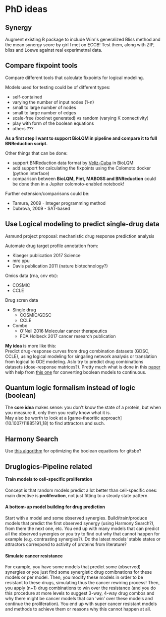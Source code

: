 # PhD ideas

## Synergy

Augment existing R package to include Wim's generalized Bliss method and the 
mean synergy score by girl I met on ECCB! Test them, along with ZIP, bliss and
Loewe against real experimetnal data.

## Compare fixpoint tools

Compare different tools that calculate fixpoints for logical modeling.

Models used for testing could be of different types:  
- self-contained
- varying the number of input nodes (1-n)
- small to large number of nodes
- small to large number of edges
- scale-free (boolnet generated) vs random (varying K connectivity)
- play with form of the boolean equations
- others ???

**As a first step I want to support BioLQM in pipeline and compare it to full 
BNReduction script.**

Other things that can be done:
- support BNReduction data format by [Veliz-Cuba](https://doi.org/10.1186/1471-2105-15-221) 
in BioLQM
- add support for calculating the fixpoints using the Colomoto docker (python
interface)
- comparison between **BioLQM, Pint, MABOSS and BNReduction** could be done then
in a Jupiter colomoto-enabled notebook!

Further extension/comparisons could be:
- Tamura, 2009 - Integer programming method
- Dubrova, 2009 - SAT-based

## Use Logical modeling to predict single-drug data

Asmund project proposal: mechanistic drug response prediction analysis

Automate drug target profile annotation from:  
- Klaeger publication 2017 Science
- mrc ppu
- Davis publication 2011 (nature biotechnology?)

Omics data (rna, cnv etc):  
- COSMIC
- CCLE

Drug scren data
- Single drug
  - COSMIC/GDSC
  - CCLE
- Combo
  - O'Neil 2016 Molecular cancer therapeutics
  - FDA Holbeck 2017 cancer research publication

**My idea** is more like this:  
Predict drug-response curves from drug combination datasets (GDSC, CCLE), 
using logical modeling for singaling network analysis or translation from 
logical to ODE modeling. Aslo try to predict drug combinations datasets 
(dose-response matrices?). Pretty much what is done in this [paper](https://doi.org/10.1016/j.cels.2018.10.013) with help from [this one](10.1186/1752-0509-3-98) for converting 
boolean models to continuous.

## Quantum logic formalism instead of logic (boolean)

The **core idea** makes sense: you don't know the state of a protein, but when 
you measure it, only then you really know what it is.  
May also be worth to look at a [game-theoritic approach] (10.1007/11885191_18)
to find attractors and such.

## Harmony Search

Use [this algorithm](https://doi.org/10.1016/j.proeng.2016.07.510) for 
optimizing the boolean equations for gitsbe?

## Druglogics-Pipeline related

#### Train models to cell-specific proliferation

Concept is that random models predict a lot better than cell-specific ones: 
main directive is **proliferation**, not just fitting to a steady state pattern.

#### A bottom-up model building for drug prediction

Start with a model and some observed synergies. Build/train/produce models that
predict the first observed synergy (using Harmony Search?), from them the next
one, etc. You end up with many models that can predict all the observed 
synergies or you try to find out why that cannot happen for example (e.g. 
contrasting synergies?). Do the latest models' stable states or attractors 
correspond to activity of proteins from literature?

#### Simulate cancer resistance

For example, you have some models that predict some (observed) synergies or you
just find some synergistic drug comibnations for these models or per model. 
Then, you modify these models in order to be resistant to these drugs, simulating
thus the cancer rewiring process! Then, you apply (n+1) drug combinations to
win over the resistance (and you do this procedure at more levels to suggest 
3-way, 4-way drug combos and why there might be cancer models that can 'win' 
over these models and continue the proliferation). You end up with super cancer
resistant models and methods to achieve them or reasons why this cannot happen
at all.

